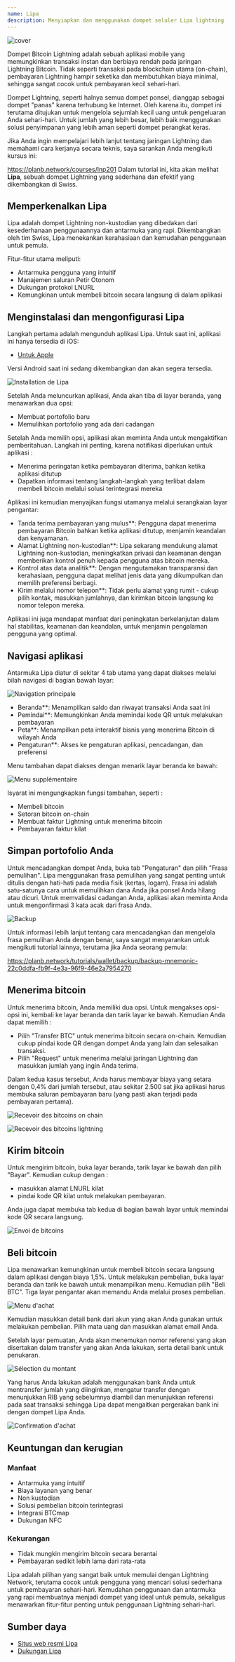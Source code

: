 ```yaml
---
name: Lipa
description: Menyiapkan dan menggunakan dompet seluler Lipa lightning
---
```

![cover](assets/cover.webp)

Dompet Bitcoin Lightning adalah sebuah aplikasi mobile yang memungkinkan transaksi instan dan berbiaya rendah pada jaringan Lightning Bitcoin. Tidak seperti transaksi pada blockchain utama (on-chain), pembayaran Lightning hampir seketika dan membutuhkan biaya minimal, sehingga sangat cocok untuk pembayaran kecil sehari-hari.

Dompet Lightning, seperti halnya semua dompet ponsel, dianggap sebagai dompet "panas" karena terhubung ke Internet. Oleh karena itu, dompet ini terutama ditujukan untuk mengelola sejumlah kecil uang untuk pengeluaran Anda sehari-hari. Untuk jumlah yang lebih besar, lebih baik menggunakan solusi penyimpanan yang lebih aman seperti dompet perangkat keras.

Jika Anda ingin mempelajari lebih lanjut tentang jaringan Lightning dan memahami cara kerjanya secara teknis, saya sarankan Anda mengikuti kursus ini:

https://planb.network/courses/lnp201
Dalam tutorial ini, kita akan melihat **Lipa**, sebuah dompet Lightning yang sederhana dan efektif yang dikembangkan di Swiss.

## Memperkenalkan Lipa

Lipa adalah dompet Lightning non-kustodian yang dibedakan dari kesederhanaan penggunaannya dan antarmuka yang rapi. Dikembangkan oleh tim Swiss, Lipa menekankan kerahasiaan dan kemudahan penggunaan untuk pemula.

Fitur-fitur utama meliputi:


- Antarmuka pengguna yang intuitif
- Manajemen saluran Petir Otonom
- Dukungan protokol LNURL
- Kemungkinan untuk membeli bitcoin secara langsung di dalam aplikasi

## Menginstalasi dan mengonfigurasi Lipa

Langkah pertama adalah mengunduh aplikasi Lipa. Untuk saat ini, aplikasi ini hanya tersedia di iOS:


- [Untuk Apple](https://apps.apple.com/app/lipa-bitcoin-lightning/id1602180066)

Versi Android saat ini sedang dikembangkan dan akan segera tersedia.

![Installation de Lipa](assets/fr/01.webp)

Setelah Anda meluncurkan aplikasi, Anda akan tiba di layar beranda, yang menawarkan dua opsi:


- Membuat portofolio baru
- Memulihkan portofolio yang ada dari cadangan

Setelah Anda memilih opsi, aplikasi akan meminta Anda untuk mengaktifkan pemberitahuan. Langkah ini penting, karena notifikasi diperlukan untuk aplikasi :


- Menerima peringatan ketika pembayaran diterima, bahkan ketika aplikasi ditutup
- Dapatkan informasi tentang langkah-langkah yang terlibat dalam membeli bitcoin melalui solusi terintegrasi mereka

Aplikasi ini kemudian menyajikan fungsi utamanya melalui serangkaian layar pengantar:


- Tanda terima pembayaran yang mulus**: Pengguna dapat menerima pembayaran Bitcoin bahkan ketika aplikasi ditutup, menjamin keandalan dan kenyamanan.
- Alamat Lightning non-kustodian**: Lipa sekarang mendukung alamat Lightning non-kustodian, meningkatkan privasi dan keamanan dengan memberikan kontrol penuh kepada pengguna atas bitcoin mereka.
- Kontrol atas data analitik**: Dengan mengutamakan transparansi dan kerahasiaan, pengguna dapat melihat jenis data yang dikumpulkan dan memilih preferensi berbagi.
- Kirim melalui nomor telepon**: Tidak perlu alamat yang rumit - cukup pilih kontak, masukkan jumlahnya, dan kirimkan bitcoin langsung ke nomor telepon mereka.

Aplikasi ini juga mendapat manfaat dari peningkatan berkelanjutan dalam hal stabilitas, keamanan dan keandalan, untuk menjamin pengalaman pengguna yang optimal.

## Navigasi aplikasi

Antarmuka Lipa diatur di sekitar 4 tab utama yang dapat diakses melalui bilah navigasi di bagian bawah layar:

![Navigation principale](assets/fr/02.webp)


- Beranda**: Menampilkan saldo dan riwayat transaksi Anda saat ini
- Pemindai**: Memungkinkan Anda memindai kode QR untuk melakukan pembayaran
- Peta**: Menampilkan peta interaktif bisnis yang menerima Bitcoin di wilayah Anda
- Pengaturan**: Akses ke pengaturan aplikasi, pencadangan, dan preferensi

Menu tambahan dapat diakses dengan menarik layar beranda ke bawah:

![Menu supplémentaire](assets/fr/03.webp)

Isyarat ini mengungkapkan fungsi tambahan, seperti :


- Membeli bitcoin
- Setoran bitcoin on-chain
- Membuat faktur Lightning untuk menerima bitcoin
- Pembayaran faktur kilat

## Simpan portofolio Anda

Untuk mencadangkan dompet Anda, buka tab "Pengaturan" dan pilih "Frasa pemulihan". Lipa menggunakan frasa pemulihan yang sangat penting untuk ditulis dengan hati-hati pada media fisik (kertas, logam). Frasa ini adalah satu-satunya cara untuk memulihkan dana Anda jika ponsel Anda hilang atau dicuri. Untuk memvalidasi cadangan Anda, aplikasi akan meminta Anda untuk mengonfirmasi 3 kata acak dari frasa Anda.

![Backup](assets/fr/04.webp)

Untuk informasi lebih lanjut tentang cara mencadangkan dan mengelola frasa pemulihan Anda dengan benar, saya sangat menyarankan untuk mengikuti tutorial lainnya, terutama jika Anda seorang pemula:

https://planb.network/tutorials/wallet/backup/backup-mnemonic-22c0ddfa-fb9f-4e3a-96f9-46e2a7954270
## Menerima bitcoin

Untuk menerima bitcoin, Anda memiliki dua opsi. Untuk mengakses opsi-opsi ini, kembali ke layar beranda dan tarik layar ke bawah. Kemudian Anda dapat memilih :


- Pilih "Transfer BTC" untuk menerima bitcoin secara on-chain. Kemudian cukup pindai kode QR dengan dompet Anda yang lain dan selesaikan transaksi.
- Pilih "Request" untuk menerima melalui jaringan Lightning dan masukkan jumlah yang ingin Anda terima.

Dalam kedua kasus tersebut, Anda harus membayar biaya yang setara dengan 0,4% dari jumlah tersebut, atau sekitar 2.500 sat jika aplikasi harus membuka saluran pembayaran baru (yang pasti akan terjadi pada pembayaran pertama).

![Recevoir des bitcoins on chain](assets/fr/05.webp)

![Recevoir des bitcoins lightning](assets/fr/06.webp)

## Kirim bitcoin

Untuk mengirim bitcoin, buka layar beranda, tarik layar ke bawah dan pilih "Bayar". Kemudian cukup dengan :


- masukkan alamat LNURL kilat
- pindai kode QR kilat untuk melakukan pembayaran.

Anda juga dapat membuka tab kedua di bagian bawah layar untuk memindai kode QR secara langsung.

![Envoi de bitcoins](assets/fr/07.webp)

## Beli bitcoin

Lipa menawarkan kemungkinan untuk membeli bitcoin secara langsung dalam aplikasi dengan biaya 1,5%. Untuk melakukan pembelian, buka layar beranda dan tarik ke bawah untuk menampilkan menu. Kemudian pilih "Beli BTC". Tiga layar pengantar akan memandu Anda melalui proses pembelian.

![Menu d'achat](assets/fr/08.webp)

Kemudian masukkan detail bank dari akun yang akan Anda gunakan untuk melakukan pembelian. Pilih mata uang dan masukkan alamat email Anda.

Setelah layar pemuatan, Anda akan menemukan nomor referensi yang akan disertakan dalam transfer yang akan Anda lakukan, serta detail bank untuk penukaran.

![Sélection du montant](assets/fr/09.webp)

Yang harus Anda lakukan adalah menggunakan bank Anda untuk mentransfer jumlah yang diinginkan, mengatur transfer dengan menunjukkan RIB yang sebelumnya diambil dan menunjukkan referensi pada saat transaksi sehingga Lipa dapat mengaitkan pergerakan bank ini dengan dompet Lipa Anda.

![Confirmation d'achat](assets/fr/10.webp)

## Keuntungan dan kerugian

### Manfaat


- Antarmuka yang intuitif
- Biaya layanan yang benar
- Non kustodian
- Solusi pembelian bitcoin terintegrasi
- Integrasi BTCmap
- Dukungan NFC

### Kekurangan


- Tidak mungkin mengirim bitcoin secara berantai
- Pembayaran sedikit lebih lama dari rata-rata

Lipa adalah pilihan yang sangat baik untuk memulai dengan Lightning Network, terutama cocok untuk pengguna yang mencari solusi sederhana untuk pembayaran sehari-hari. Kemudahan penggunaan dan antarmuka yang rapi membuatnya menjadi dompet yang ideal untuk pemula, sekaligus menawarkan fitur-fitur penting untuk penggunaan Lightning sehari-hari.

## Sumber daya


- [Situs web resmi Lipa](https://lipa.swiss/)
- [Dukungan Lipa](https://getlipa.atlassian.net/servicedesk/customer/portal/1)